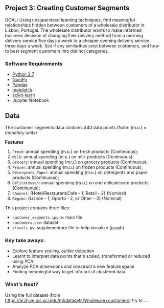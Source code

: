## Project 3: Creating Customer Segments
GOAL: Using unsupervised learning techniques, find meaningful relationships hidden between customers of a wholesale distributor in Lisbon, Portugal. The wholesale distributor wants to make informed business decision of changing their delivery method from a morning delivery service five days a week to a cheaper evening delivery service three days a week. See if any similarities exist between customers, and how to best segment customers into distinct categories.

### Software Requirements
- [Python 2.7](https://www.python.org/download/releases/2.7/)
- [NumPy](http://www.numpy.org/)
- [Pandas](http://pandas.pydata.org)
- [matplotlib](http://matplotlib.org/)
- [scikit-learn](http://scikit-learn.org/stable/)
- Jupyter Notebook

## Data
The customer segments data contains 440 data points (Note: (m.u.) = *monetary units*)

**Features**
1) `Fresh`: annual spending (m.u.) on fresh products (Continuous); 
2) `Milk`: annual spending (m.u.) on milk products (Continuous); 
3) `Grocery`: annual spending (m.u.) on grocery products (Continuous); 
4) `Frozen`: annual spending (m.u.) on frozen products (Continuous);
5) `Detergents_Paper`: annual spending (m.u.) on detergents and paper products (Continuous);
6) `Delicatessen`: annual spending (m.u.) on and delicatessen products (Continuous); 
7) `Channel`: {Hotel/Restaurant/Cafe - 1, Retail - 2} (Nominal)
8) `Region`: {Lisnon - 1, Oporto - 2, or Other - 3} (Nominal) 

This project contains three files:

- `customer_segments.ipynb`: main file
- `customers.csv`: dataset
- `visuals.py`: supplementary file to help visualize (graph)

### Key take aways:
- Explore feature scaling, outlier detection
- Learnt to interpret data points that's scaled, transformed or reduced using PCA
- Analyze PCA dimensions and construct a new feature space
- Finding meaningful way to get info out of clustered data 

### What's Next?
Using the full dataset (from https://archive.ics.uci.edu/ml/datasets/Wholesale+customers) try to ....